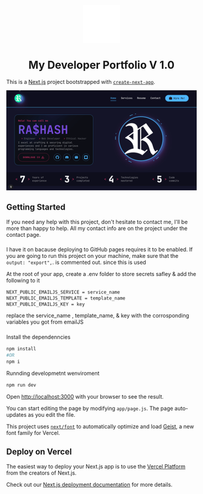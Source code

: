 <div align="center">
  <img alt="Logo" src="./public/logo1000.webp" width="100" />
</div>

<h1 align="center">
  My Developer Portfolio V 1.0
</h1>

This is a [Next.js](https://nextjs.org) project bootstrapped with [`create-next-app`](https://github.com/vercel/next.js/tree/canary/packages/create-next-app).



<img src="./public/preview.gif"/>

## Getting Started
If you need any help with this project, don't hesitate to contact me, 
I'll be more than happy to help. All my contact info are on the project under the contact page. 
### 
I have it on bacause deploying to GitHub pages requires it to be enabled.
If you are going to run this project on your machine, make sure that the `output: "export",`.
is commented out. since this is used 

At the root of your app, create a .env folder to store secrets safley & add the following to it 
```
NEXT_PUBLIC_EMAILJS_SERVICE = service_name
NEXT_PUBLIC_EMAILJS_TEMPLATE = template_name
NEXT_PUBLIC_EMAILJS_KEY = key
```
replace the service_name , template_name, & key with the corrosponding variables you got from emailJS

###  


Install the dependenncies 
```bash
npm install
#OR
npm i
```
Runnding developmetnt wenviroment
```bash
npm run dev
```

Open [http://localhost:3000](http://localhost:3000) with your browser to see the result.

You can start editing the page by modifying `app/page.js`. The page auto-updates as you edit the file.

This project uses [`next/font`](https://nextjs.org/docs/app/building-your-application/optimizing/fonts) to automatically optimize and load [Geist](https://vercel.com/font), a new font family for Vercel.


## Deploy on Vercel

The easiest way to deploy your Next.js app is to use the [Vercel Platform](https://vercel.com/new?utm_medium=default-template&filter=next.js&utm_source=create-next-app&utm_campaign=create-next-app-readme) from the creators of Next.js.

Check out our [Next.js deployment documentation](https://nextjs.org/docs/app/building-your-application/deploying) for more details.
